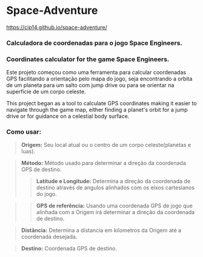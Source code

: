 # Space-Adventure

https://cip14.github.io/space-adventure/

### Calculadora de coordenadas para o jogo Space Engineers.

### Coordinates calculator for the game Space Engineers.

Este projeto começou como uma ferramenta para calcular coordenadas GPS facilitando a orientação pelo mapa do jogo, seja encontrando a orbita de um planeta para um salto com jump drive ou para se orientar na superfície de um corpo celeste.

This project began as a tool to calculate GPS coordinates making it easier to navigate through the game map, either finding a planet's orbit for a jump drive or for guidance on a celestial body surface.

### Como usar:
>**Origem:** Seu local atual ou o centro de um corpo celeste(planetas e luas).

>**Método:** Método usado para determinar a direção da coordenada GPS de destino.
>>**Latitude e Longitude:** Determina a direção da coordenada de destino através de angulos alinhados com os eixos cartesianos do jogo.

>>**GPS de referência:** Usando uma coordenada GPS de jogo que alinhada com a Origem irá determinar a direção da coordenada de destino.

>**Distância:** Determina a distancia em kilometros da Origem até a coordenada desejada.

>**Destino:** Coordenada GPS de destino.
